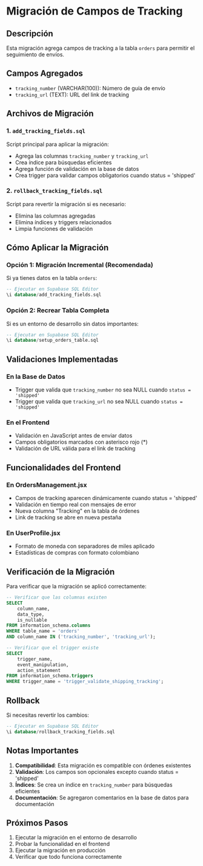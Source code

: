 # Migración de Campos de Tracking

## Descripción
Esta migración agrega campos de tracking a la tabla `orders` para permitir el seguimiento de envíos.

## Campos Agregados
- `tracking_number` (VARCHAR(100)): Número de guía de envío
- `tracking_url` (TEXT): URL del link de tracking

## Archivos de Migración

### 1. `add_tracking_fields.sql`
Script principal para aplicar la migración:
- Agrega las columnas `tracking_number` y `tracking_url`
- Crea índice para búsquedas eficientes
- Agrega función de validación en la base de datos
- Crea trigger para validar campos obligatorios cuando status = 'shipped'

### 2. `rollback_tracking_fields.sql`
Script para revertir la migración si es necesario:
- Elimina las columnas agregadas
- Elimina índices y triggers relacionados
- Limpia funciones de validación

## Cómo Aplicar la Migración

### Opción 1: Migración Incremental (Recomendada)
Si ya tienes datos en la tabla `orders`:

```sql
-- Ejecutar en Supabase SQL Editor
\i database/add_tracking_fields.sql
```

### Opción 2: Recrear Tabla Completa
Si es un entorno de desarrollo sin datos importantes:

```sql
-- Ejecutar en Supabase SQL Editor
\i database/setup_orders_table.sql
```

## Validaciones Implementadas

### En la Base de Datos
- Trigger que valida que `tracking_number` no sea NULL cuando `status = 'shipped'`
- Trigger que valida que `tracking_url` no sea NULL cuando `status = 'shipped'`

### En el Frontend
- Validación en JavaScript antes de enviar datos
- Campos obligatorios marcados con asterisco rojo (*)
- Validación de URL válida para el link de tracking

## Funcionalidades del Frontend

### En OrdersManagement.jsx
- Campos de tracking aparecen dinámicamente cuando status = 'shipped'
- Validación en tiempo real con mensajes de error
- Nueva columna "Tracking" en la tabla de órdenes
- Link de tracking se abre en nueva pestaña

### En UserProfile.jsx
- Formato de moneda con separadores de miles aplicado
- Estadísticas de compras con formato colombiano

## Verificación de la Migración

Para verificar que la migración se aplicó correctamente:

```sql
-- Verificar que las columnas existen
SELECT 
    column_name, 
    data_type, 
    is_nullable
FROM information_schema.columns 
WHERE table_name = 'orders' 
AND column_name IN ('tracking_number', 'tracking_url');

-- Verificar que el trigger existe
SELECT 
    trigger_name, 
    event_manipulation, 
    action_statement
FROM information_schema.triggers 
WHERE trigger_name = 'trigger_validate_shipping_tracking';
```

## Rollback

Si necesitas revertir los cambios:

```sql
-- Ejecutar en Supabase SQL Editor
\i database/rollback_tracking_fields.sql
```

## Notas Importantes

1. **Compatibilidad**: Esta migración es compatible con órdenes existentes
2. **Validación**: Los campos son opcionales excepto cuando status = 'shipped'
3. **Índices**: Se crea un índice en `tracking_number` para búsquedas eficientes
4. **Documentación**: Se agregaron comentarios en la base de datos para documentación

## Próximos Pasos

1. Ejecutar la migración en el entorno de desarrollo
2. Probar la funcionalidad en el frontend
3. Ejecutar la migración en producción
4. Verificar que todo funciona correctamente 
